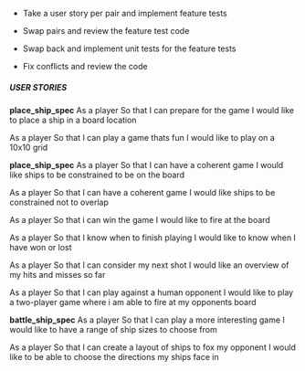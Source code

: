 - Take a user story per pair and implement feature tests

- Swap pairs and review the feature test code

- Swap back and implement unit tests for the feature tests

- Fix conflicts and review the code

##### USER STORIES

**place_ship_spec**
As a player
So that I can prepare for the game
I would like to place a ship in a board location

As a player
So that I can play a game thats fun
I would like to play on a 10x10 grid

**place_ship_spec**
As a player
So that I can have a coherent game
I would like ships to be constrained to be on the board

As a player
So that I can have a coherent game
I would like ships to be constrained not to overlap

As a player
So that i can win the game
I would like to fire at the board

As a player
So that I know when to finish playing
I would like to know when I have won or lost

As a player
So that I can consider my next shot
I would like an overview of my hits and misses so far

As a player
So that I can play against a human opponent
I would like to play a two-player game where i am able to fire at my opponents board

**battle_ship_spec**
As a player
So that I can play a more interesting game
I would like to have a range of ship sizes to choose from

As a player
So that I can create a layout of ships to fox my opponent
I would like to be able to choose the directions my ships face in
